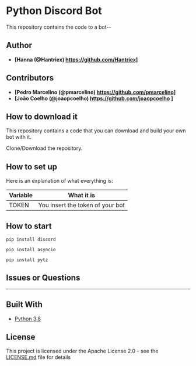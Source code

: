 # Python Discord Bot 

This repository contains the code to a bot--

## Author

* **[Hanna (@Hantriex) https://github.com/Hantriex]**

## Contributors

* **[Pedro Marcelino (@pmarcelino) https://github.com/pmarcelino]**
* **[João Coelho (@joaopcoelho) https://github.com/joaopcoelho ]**

## How to download it

This repository contains a code that you can download and build your own bot with it. 

Clone/Download the repository.


## How to set up


Here is an explanation of what everything is:

| Variable              | What it is                                                            |
| ----------------------| ----------------------------------------------------------------------|
| TOKEN                 | You insert the token of your bot                                      |



## How to start


```
pip install discord
```
```
pip install asyncio
```
```
pip install pytz
```


## Issues or Questions

---

## Built With

* [Python 3.8](https://www.python.org/)

## License

This project is licensed under the Apache License 2.0 - see the [LICENSE.md](LICENSE.md) file for details
